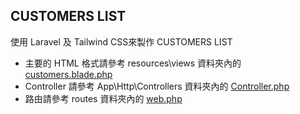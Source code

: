 ## **CUSTOMERS LIST**

使用 Laravel 及 Tailwind CSS來製作 CUSTOMERS LIST

- 主要的 HTML 格式請參考 resources\views 資料夾內的 [customers.blade.php](https://github.com/yichenkung/customers-list/blob/main/resources/views/customers.blade.php)
- Controller 請參考 App\Http\Controllers 資料夾內的 [Controller.php](https://github.com/yichenkung/customers-list/blob/main/app/Http/Controllers/Controller.php)
- 路由請參考 routes 資料夾內的 [web.php](https://github.com/yichenkung/customers-list/blob/main/routes/web.php)
